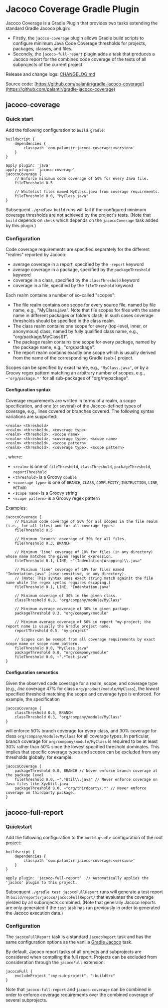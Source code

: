 # Jacoco Coverage Gradle Plugin

Jacoco Coverage is a Gradle Plugin that provides two tasks extending the standard Gradle Jacoco plugin:
- Firstly, the `jacoco-coverage` plugin allows Gradle build scripts to configure minimum Java Code Coverage thresholds
for projects, packages, classes, and files.
- Secondly, the `jacoco-full-report` plugin adds a task that produces a Jacoco report for the combined code coverage of
the tests of all subprojects of the current project.

Release and change logs: [CHANGELOG.md](CHANGELOG.md)

Source code: [https://github.com/palantir/gradle-jacoco-coverage](https://github.com/palantir/gradle-jacoco-coverage)


## jacoco-coverage

### Quick start

Add the following configuration to `build.gradle`:

    buildscript {
        dependencies {
            classpath 'com.palantir:jacoco-coverage:<version>'
        }
    }

    apply plugin: 'java'
    apply plugin: 'jacoco-coverage'
    jacocoCoverage {
        // Enforce minimum code coverage of 50% for every Java file.
        fileThreshold 0.5

        // Whitelist files named MyClass.java from coverage requirements.
        fileThreshold 0.0, "MyClass.java"
    }

Subsequent `./gradlew build` runs will fail if the configured minimum coverage thresholds are not achieved by the
project's tests. (Note that `build` depends on `check` which depends on the `jacocoCoverage` task added by this plugin.)


### Configuration

Code coverage requirements are specified separately for the different "realms" reported by Jacoco:
- average coverage in a report, specified by the `-report` keyword
- average coverage in a package, specified by the `packageThreshold` keyword
- coverage in a class, specified by the `classThreshold` keyword
- coverage in a file, specified by the `fileThreshold` keyword

Each realm contains a number of so-called "scopes": 
- The file realm contains one scope for every source file, named by file name, e.g., "MyClass.java". Note that file
scopes for files with the same name in different packages or folders clash; in such cases coverage thresholds should be
specified in the class realm.
- The class realm contains one scope for every (top-level, inner, or anonymous) class, named by fully qualified class
name, e.g., "org/package/MyClass$1".
- The package realm contains one scope for every package, named by the package name, e.g., "org/package".
- The report realm contains exactly one scope which is usually derived from the name of the corresponding Gradle (sub-)
project.

Scopes can be specified by exact name, e.g., `"MyClass.java"`, or by a Groovy regex pattern matching an arbitrary number
of scopes, e.g., `~'org/package.*'` for all sub-packages of "org/mypackage".

#### Configuration syntax

Coverage requirements are written in terms of a realm, a scope specification, and one (or several) of the Jacoco-defined
types of coverage, e.g., lines covered or branches covered. The following syntax variations are supported:

    <realm> <threshold>
    <realm> <threshold>, <coverage type>
    <realm> <threshold>, <scope name>
    <realm> <threshold>, <coverage type>, <scope name>
    <realm> <threshold>, <scope pattern>
    <realm> <threshold>, <coverage type>, <scope pattern>

, where:
- `<realm>` is one of `fileThreshold`, `classThreshold`, `packageThreshold`, `reportThreshold`
- `<threshold>` is a Groovy `double`
- `<coverage type>` is one of `BRANCH`, `CLASS`, `COMPLEXITY`, `INSTRUCTION`, `LINE`, `METHOD`
- `<scope name>` is a Groovy string
- `<scope pattern>` is a Groovy regex pattern

Examples:

    jacocoCoverage {
        // Minimum code coverage of 50% for all scopes in the file realm (i.e., for all files) and for all coverage types.
        fileThreshold 0.5

        // Minimum 'branch' coverage of 30% for all files.
        fileThreshold 0.3, BRANCH

        // Minimum 'line' coverage of 10% for files (in any directory) whose name matches the given regular expression.
        fileThreshold 0.1, LINE, ~"(Indentation|Wrapping)\\.java"

        // Minimum 'line' coverage of 10% for files named "Indentation.java" (case-sensitive, in any directory).
        // (Note: This syntax uses exact string match against the file name while the regex syntax requires escaping.)
        fileThreshold 0.1, LINE, "Indentation.java"

        // Minimum coverage of 30% in the given class.
        classThreshold 0.3, "org/company/module/MyClass"

        // Minimum average coverage of 30% in given package.
        packageThreshold 0.3, "org/company/module"

        // Minimum average coverage of 50% in report "my-project; the report name is usually the Gradle project name.
        reportThreshold 0.5, "my-project" 

        // Scopes can be exempt from all coverage requirements by exact scope name or scope name pattern.
        fileThreshold 0.0, "MyClass.java"
        packageThreshold 0.0, "org/company/module"
        fileThreshold 0.0, ~".*Test.java"
    }

#### Configuration semantics

Given the observed code coverage for a realm, scope, and coverage type (e.g., _line_ coverage 47% for class
`org/product/module/MyClass`), the *lowest* specified threshold matching the scope and coverage type is enforced. For
example, the specification

    jacocoCoverage {
        classThreshold 0.5, BRANCH
        classThreshold 0.3, "org/company/module/MyClass"
    }

will enforce 50% branch coverage for every class, and 30% coverage for class `org/company/module/MyClass` for all
coverage types. In particular, branch coverage for `org/company/module/MyClass` is required to be at least 30% rather
than 50% since the lowest specified threshold dominates. This implies that specific coverage types and scopes can be
excluded from any thresholds globally, for example:

    jacocoCoverage {
        packageThreshold 0.0, BRANCH // Never enforce branch coverage at the package level
        fileThreshold 0.0, ~".*Util\\.java" // Never enforce coverage on Java files like XyzUtil.java
        packageThreshold 0.0, ~"org/thirdparty/.*" // Never enforce coverage on thirdparty package.
    }



## jacoco-full-report

### Quickstart

Add the following configuration to the `build.gradle` configuration of the root project:

    buildscript {
        dependencies {
            classpath 'com.palantir:jacoco-coverage:<version>'
        }
    }

    apply plugin: 'jacoco-full-report'  // Automatically applies the 'jacoco' plugin to this project.

Subsequent `./gradle test jacocoFullReport` runs will generate a test report in `build/reports/jacoco/jacocoFullReport/`
that evaluates the coverage yielded by all subprojects combined. (Note that generally Jacoco reports are only generated
if the `test` task has run previously in order to generated the Jacoco execution data.)

### Configuration

The `jacocoFullReport` task is a standard `JacocoReport` task and has the same configuration options as the vanilla
[Gradle Jacoco](https://docs.gradle.org/current/userguide/jacoco_plugin.html) task.

By default, Jacoco report tasks of all projects and subprojects are considered when compiling the full report. Projects
can be excluded from consideration through the `jacocoFull` extension:

    jacocoFull {
        excludeProject ":my-sub-project", ":buildSrc"
    }

Note that `jacoco-full-report` and `jacoco-coverage` can be combined in order to enforce coverage requirements over the
combined coverage of several subprojects.
